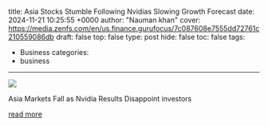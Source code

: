 title: Asia Stocks Stumble Following Nvidias Slowing Growth Forecast
date: 2024-11-21 10:25:55 +0000
author: "Nauman khan"
cover: https://media.zenfs.com/en/us.finance.gurufocus/7c087608e7555dd72761c210559086db
draft: false
top: false
type: post
hide: false
toc: false
tags:
  - Business
categories:
  - business
---

![](https://media.zenfs.com/en/us.finance.gurufocus/7c087608e7555dd72761c210559086db)

Asia Markets Fall as Nvidia Results Disappoint investors

[read more](https://finance.yahoo.com/news/asia-stocks-stumble-following-nvidias-102555769.html)
